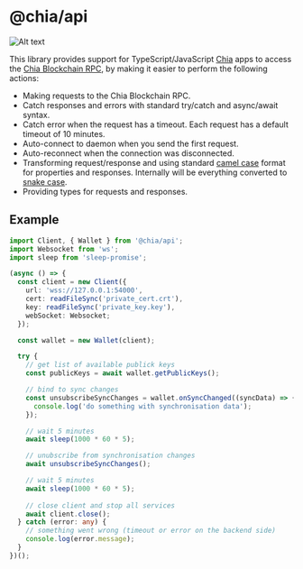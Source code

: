 # @chia/api
![Alt text](https://www.chia.net/img/chia_logo.svg)

This library provides support for TypeScript/JavaScript [Chia](https://www.chia.net) apps to access the [Chia Blockchain RPC](https://github.com/HiveProject2021/chia-blockchain/wiki/RPC-Interfaces), by making it easier to perform the following actions:

- Making requests to the Chia Blockchain RPC.
- Catch responses and errors with standard try/catch and async/await syntax.
- Catch error when the request has a timeout. Each request has a default timeout of 10 minutes.
- Auto-connect to daemon when you send the first request.
- Auto-reconnect when the connection was disconnected.
- Transforming request/response and using standard [camel case](https://en.wikipedia.org/wiki/Camel_case) format for properties and responses. Internally will be everything converted to [snake case](https://en.wikipedia.org/wiki/Snake_case). 
- Providing types for requests and responses.

## Example

```ts
import Client, { Wallet } from '@chia/api';
import Websocket from 'ws';
import sleep from 'sleep-promise';

(async () => {
  const client = new Client({
    url: 'wss://127.0.0.1:54000',
    cert: readFileSync('private_cert.crt'),
    key: readFileSync('private_key.key'),
    webSocket: Websocket;
  });

  const wallet = new Wallet(client);

  try {
    // get list of available publick keys
    const publicKeys = await wallet.getPublicKeys();

    // bind to sync changes
    const unsubscribeSyncChanges = wallet.onSyncChanged((syncData) => {
      console.log('do something with synchronisation data');
    });

    // wait 5 minutes
    await sleep(1000 * 60 * 5);

    // unubscribe from synchronisation changes
    await unsubscribeSyncChanges();

    // wait 5 minutes
    await sleep(1000 * 60 * 5);
    
    // close client and stop all services
    await client.close();
  } catch (error: any) {
    // something went wrong (timeout or error on the backend side)
    console.log(error.message);
  }
})();
```
